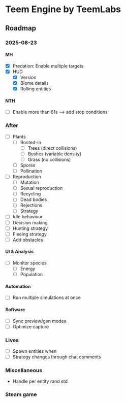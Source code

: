 # Teem Engine by TeemLabs
## Roadmap
### 2025-08-23
#### MH
- [x] Predation: Enable multiple targets
- [x] HUD
  - [x] Version
  - [x] Biome details
  - [x] Rolling entities

#### NTH
- [ ] Enable more than 61s --> add stop conditions

### After
- [ ] Plants
  - [ ] Rooted-in
    - [ ] Trees (direct collisions)
    - [ ] Bushes (variable density)
    - [ ] Grass (no collisions)
  - [ ] Spores
  - [ ] Pollination
- [ ] Reproduction
  - [ ] Mutation
  - [ ] Sexual reproduction
  - [ ] Recycling
  - [ ] Dead bodies
  - [ ] Rejections
  - [ ] Strategy
- [ ] Idle behaviour
- [ ] Decision making
- [ ] Hunting strategy
- [ ] Fleeing strategy
- [ ] Add obstacles
#### UI & Analysis
- [ ] Monitor species
  - [ ] Energy
  - [ ] Population
#### Automation
- [ ] Run multiple simulations at once
#### Software
- [ ] Sync preview/gen modes
- [ ] Optimize capture
### Lives
- [ ] Spawn entities when 
- [ ] Strategy changes through chat comments
### Miscellaneous
- Handle per entity rand std

### Steam game